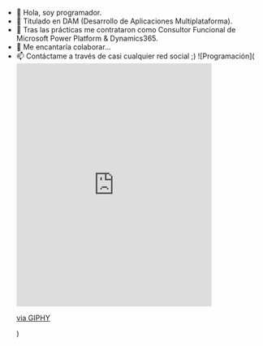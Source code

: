 - 👋 Hola, soy programador.
- 👀 Titulado en DAM (Desarrollo de Aplicaciones Multiplataforma).
- 🌱 Tras las prácticas me contrataron como Consultor Funcional de Microsoft Power Platform & Dynamics365.
- 💞️ Me encantaría colaborar...
- 📫 Contáctame a través de casi cualquier red social ;)
![Programación](<iframe src="https://giphy.com/embed/128Ygie2wLdH5m" width="384" height="480" frameBorder="0" class="giphy-embed" allowFullScreen></iframe><p><a href="https://giphy.com/gifs/computer-reality-mind-128Ygie2wLdH5m">via GIPHY</a></p>)

